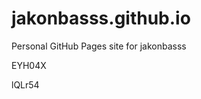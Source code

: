 # jakonbasss.github.io
Personal GitHub Pages site for jakonbasss


















































EYH04X

lQLr54
